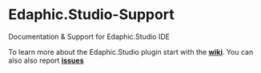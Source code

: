 # Edaphic.Studio-Support
Documentation &amp; Support for Edaphic.Studio IDE

To learn more about the Edaphic.Studio plugin start with the **[wiki](https://github.com/rekendahl/Edaphic.Studio-Support/wiki)**.
You can also also report **[issues](https://github.com/rekendahl/Edaphic.Studio-Support/issues)** 
